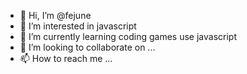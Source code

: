 - 👋 Hi, I’m @fejune
- 👀 I’m interested in javascript 
- 🌱 I’m currently learning coding games use javascript
- 💞️ I’m looking to collaborate on ...
- 📫 How to reach me ...

<!---
fejune/fejune is a ✨ special ✨ repository because its `README.md` (this file) appears on your GitHub profile.
You can click the Preview link to take a look at your changes.
--->

